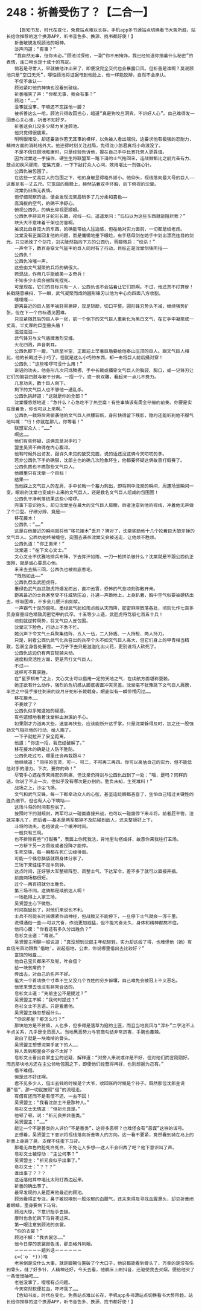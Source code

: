 # 248：祈善受伤了？【二合一】
        【告知书友，时代在变化，免费站点难以长存，手机app多书源站点切换看书大势所趋，站长给你推荐的这个换源APP，听书音色多、换源、找书都好使！】
       祈善敏锐发现顾池的眼神。
       淡声问道：“有事？”
       “我自然无事，但你未必。”顾池试探他，一副“你不用掩饰，我已经知道你揣着什么秘密”的表情，连口吻也是十成十的笃定。
       倘若是寻常人，早就被他诈出来了，即便没完全交代也会暴露口风。但祈善是谁啊？莫说顾池只是“空口无凭”，哪怕顾池将证据甩到他脸上，他一样能狡辩，自然不会承认。
       不仅不承认——
       顾池紧盯他的神情也没看到破绽。
       祈善嗤笑了声：“你都无事，我会有事？”
       顾池：“……”
       没事就没事，干嘛还不忘踩他一脚？
       被祈善这么一呛，顾池只得收回担心，暗道“真是狗咬吕洞宾，不识好人心”。自己难得发一回善心关心谁，祈善不知好歹。
       祈善这会儿没多少精力关注顾池。
       他只觉得很疲累。
       明明很难受，却还要装作若无其事的模样，以免被人看出端倪，这要求他有极强的忍耐力，精神方面的消耗格外大。他还得时刻关注战局，免得沈小郎君真将小命浪没了。
       不是不信任顾池和康时，只是经验告诉他，握在自己手中比寄托旁人更靠谱。
       因为沈棠这一手操作，硬生生将联盟军一路下滑的士气拖回来，连战鼓都比之前亢奋有力、鼓点如疾风骤雨，密集亢奋，一下下敲打众人心间，效用堪比一剂强心针。
       公西仇被包围了。
       在这些一丈高巨人的包围之下，他的身躯显得格外娇小。他仰头，视线落向最大号的巨人——这厮足有一丈五尺。它宽阔的肩膀上，赫然站着双手环胸，向下俯视的沈棠。
       沈棠仍旧面无表情。
       但仔细观察的话，便会发现沈棠眉梢多了几分柔和喜色——
       高海拔的空气，的确干净舒心。
       俯视公西仇，的确比仰视更顺眼。
       公西仇手持双月牙蛇形长戟，视线一扫，遥遥发问：“玛玛以为这些东西就能阻拦我？”
       块头大不意味着干架也厉害啊。
       虽说比自身庞大的东西，的确能带给人压迫感，但在绝对实力面前，一切都是纸老虎。
       沈棠没有正面回复他的问题，而是慵懒地垂下眼睑，右手慈母剑在她手中划出漂亮炫目的剑光。只见她挽了个剑花，剑尖陡然指向下方的公西仇，唇瓣微启：“绞杀！”
       一声令下，数百身穿文气盔甲的巨人同时有了行动，目标正是沈棠剑锋所指——
       公西仇！
       公西仇冷嗤一声。
       这些由文气凝聚的兵将的确很大。
       若混战，作用几乎能媲美一支奇兵！
       不知多少士兵会被踩死捏死。
       可是现在，它们的目标只有一人，公西仇也不会站着让它们抓啊。不过，他还真不打算躲！长戟随意横扫，下一瞬，武气凝聚而成的圆形锋刃以他为中心向四面八方收割。
       噗噗噗——
       距离最近的巨人盔甲被轻易撕碎，双足斩断，切口平整。圆形锋刃势头不减，继续强势扩张，但在下一个目标遇见困难。
       只见紧随其后的巨人手一张，前一个倒下的文气巨人重新化为黑白文气，在它手中凝聚成一丈高、半丈厚的巨型兽头盾！
       滋滋滋滋——
       武气锋刃与文气盾牌激烈交缠。
       火花四溅，声音刺耳。
       公西仇脚下一蹬，飞跃至半空，正面迎上举着巨盾要给他泰山压顶的巨人。跟文气巨人相比，他的长戟过于小巧了。但就是这么小巧的东西，却一击将巨人前后捅对穿！
       公西仇：“这些喽啰可没什么用！”
       说话的功夫，他身形几次闪烁腾挪，手中长戟或捅穿文气巨人的脑袋、胸口，或一记锋刃让它们的脑袋四肢与躯干分离。一招一个，或一箭双雕，看起来一点儿不费力。
       几息功夫，数十巨人倒下。
       剩下的文气巨人也不够他一通乱杀。
       公西仇挑衅道：“这就是你的全部？”
       沈棠慢悠悠地道：“急什么？心急吃不了热豆腐！有些事情该有周全仔细的前奏。你要是实在是着急，你也可以上来啊。”
       公西仇一戟将后背偷袭他的文气巨人拦腰斩断，身形快得留下残影，隐约还能听到他不服气地叫喊：“行！你就在那儿，你等着！”
       联盟军众人：“……”
       啊这……
       他们有些怀疑，这俩真是对手吗？
       盟主吴贤不由得在内心腹诽。
       他有时候外出访友，跟许久未见的故交见面，说的话还没这俩今天叨叨的多。
       若非公西仇下手的确狠，沈郎主也的确几次险象环生，他都要怀疑这俩故意打假赛了。
       公西仇瞧也不瞧那些文气巨人。
       他眼里只有沈棠一个目标！
       结果——
       当他踩上文气巨人的左肩，手中长戟一个蓄力刺出，即将刺中沈棠的瞬间，周遭场景瞬间一变。眼前的沈棠也变成扑上来的文气巨人，还是数名文气巨人组成的包围圈！
       公西仇干净利落结果这些小喽啰。
       完事下意识抬头，却见沈棠坐在最大的文气巨人肩膀。后者注意到他的视线，冲着他无声做了个口型。仔细分辨，竟是——
       移花接木！
       公西仇：“……”
       这是在他接近的瞬间就将他“移花接木”丢开？猜对了，沈棠奖励他十几个抡着巨大狼牙锤的文气巨人。公西仇始终被缠住，突围去袭杀沈棠又会被送走，让他烦不胜烦。
       公西仇道：“你正面来！”
       沈棠道：“在下文心文士。”
       文心文士不优雅地排兵布阵，下去挥汗如雨、一刀一枪拼杀做什么？沈棠就是不跟公西仇正面刚，就是诚心要恶心他。
       来来去去搞三回，公西仇也被彻底惹毛。
       “既然如此——”
       公西仇祭出武胆虎符。
       墨绿色武气自武胆虎符爆发而出，直冲云霄，恐怖的气息顷刻弥散开来。
       距离最近的士兵甚至受不住威势压迫，扑通一声跪地上，上身趴着，胸中空气似要被硬挤出去，呼吸困难，不多会儿便汗出如浆。
       一声霸气十足的兽吼，墨绿武气犹如雨点般从天而降，密密麻麻散落各处，顷刻化作七百多员身穿墨绿色精致周密铠甲的兵卒。十五等少上造，武胆虎符驾驭七百五十兵！
       顷刻就逆转局势，将文气巨人反包围。
       沈棠沉下脸色，行动上不急不忙。
       她沉声下令文气士兵聚集结阵，五人一伍，二人持盾、一人持枪、两人持刀。
       只是，别看公西仇武气化兵召出的兵卒个头不如文气巨人高大，但它们身上的甲胄相当精致，包裹全身各处要害。一刀子下去只是滋滋化出火花，更别说将人砍死了。
       公西仇这边仍有两百轻骑未动。
       速度和灵活性方面，更是吊打文气巨人。
       不过——
       这样可不算获胜。
       在“星罗棋布”之上，文心文士可以借用一定的天地之气，在续航方面堪称耍赖。
       她正欲有什么动作，强烈的危机感从脚底板直冲天灵盖。沈棠毫不犹豫跳下文气巨人肩膀，半空之中徒手接住刺来的双月牙蛇形长戟戟身。眼底似有一瞬惊愕闪过……
       移花接木……
       不奏效了？
       公西仇似乎知道她的疑惑。
       有些遗憾地看着沈棠鲜血淋漓的手心。
       如果刚才力道再大些，速度再快些，应该能断开这手掌，只是沈棠躲得及时，加之还一股强劲文气阻拦他的行动，给人跑了。
       一下子就拉开了安全距离。
       他道：“你这一招，我已经破解了。”
       移花接木的确是让人防不胜防。
       公西仇吃过亏，哪里还会再栽跟斗？
       他继续道：“同样的言灵，可一、可二，不可再三再四。你可以高估自己的实力，但不能低估对手的潜力。下次，要你的命！”
       尽管手心还在传来绵密的刺痛，但沈棠仍持剑与公西仇战到了一处：“哦，是吗？同样的话，你说了不止一次，但似乎没有哪次是办到的。胜负未知，生死难料！”
       战场之上，沙尘飞扬。
       文气和武气交锋，每一下都牵动众人的心弦，甚至连眨眼都吝啬了，生怕自己错过关键性的胜负细节。但也有人心下嘀咕——
       这场斗将的时间有些长了。
       按照时下的潜规则，两军可以一碰面直接开战，也可以一碰面停下来斗将。前者屁不管，淦就完事儿了，而后者——基本是两军都猝不及防碰到敌人，还未整顿好上下。
       斗将的功夫，也给彼此一个缓冲时间。
       一般只有三局。
       也不排除有些“打假赛”，表面上你死我活，背地里勾搭成奸，故意你来我往打五场。
       一方斩下另一方首级或者投降才能停。
       生死交锋，每一瞬都在死亡边缘徘徊。
       可能一个倏忽脑袋就跟身体分家了。
       三场下来往往不足半刻钟。
       这点时间，正好够大军整顿阵型、调整士气、下达军令，差不多了就可以直接开搞。
       前面两场都很短。
       过个一两百招就分出胜负。
       第三场不同，这俩都是续航达人啊！
       一场抵得上人家三场。
       吴贤盟主心下微愁。
       时间拖延长了，对他们来说也不利。
       士兵不可能长时间绷紧作战神经，但战鼓又不能停下，一旦停下士气就会一泻千里。
       说得通俗一些——可以亢奋，作战更加威猛，但不能亢奋太久，身体和精神都熬不住。
       他问心腹：“你看还有多久分出胜负？”
       皂衫文士道：“难说。”
       吴贤盟主闲聊一般说道：“真没想到沈郎主年纪轻轻，实力却这般了得，也难怪他（她）有自信用首功跟我‘借地’。说起借地，公肃，你说哪里借出去比较好？”
       富饶的地盘……
       他自己宝贝都来不及呢，咋会借？
       给一块贫瘠的？
       传出去，对自己的名声不好。
       偌大一个首功换个寸草不生又没几个百姓的穷乡僻壤，自己难免会被冠上不义恶名。
       他思来想去也没有非常合适的。
       皂衫文士道：“先前主公不是提过？”
       吴贤盟主不解：“我何时提过？”
       皂衫文士不言语，只是看着他。
       吴贤盟主倏忽想起什么。
       “你说那里？那怎么行？”
       那块地方是不贫瘠，人也多，但多得是落草为寇的土匪，而且当地民风与“淳朴”二字沾不上半点关系，几乎是全员恶人。当地黑恶势力与官商勾结非常厉害，手腕也毒辣。
       说白了就是一块难啃的骨头。
       吴贤盟主想想沈棠手底下的人……
       将人丢到那里会不会不太好？
       皂衫文士看出自家主公的迟疑，解释道：“对旁人来说或许是不好，但对他们而言刚刚好。而且那块地方还在主公领地包围之下，即便他们经营得再好，也别想据为己有。”
       借不难借。
       但是还不好还啊。
       君不见多少人，借出去钱的时候是个大爷，收回账的时候是个孙子。既然那位沈郎主说要“借”，那一切就按照“借”的流程走。
       有借有还而不是有借不还、一去不回！
       吴贤盟主：“我看沈郎主不是那种人。”
       皂衫文士无情道：“但祈元良是。”
       他顿了顿，说：“祈元良并非善类。”
       吴贤盟主：“……”
       能让一个不是善类的人评价“不是善类”，这得多恶啊？也难怪会有“恶谋”这样的诨号。
       正想着，吴贤盟主下意识将视线落向祈善等人的方向。这一看不要紧，竟然看到骑在马上的祈善上身晃了晃，支撑不住歪下马背。
       那毫无血色的脸死白死白，不免让人多想——这人不会归西了吧？他下意识叫了声。
       皂衫文士被惊动：“主公何事？”
       吴贤盟主：“祈元良似乎出事了。”
       皂衫文士：“？？？”
       谁出事了？？？
       这话落他耳中堪比太阳打西边起来。
       祈善的确出事了。
       最早发现的人是距离他最近的顾池。
       顾池看得正专注，鼻子敏锐嗅到一股浓郁的血腥气，还未来得及寻找血腥源头，却见祈善闭着眼睛，歪身要倒下马背。
       顾池大惊，下意识抬手去接。
       康时也急忙跳下马背凑过来。
       第一眼注意到顾池的衣裳。
       “你的衣裳？”
       顾池不解：“我衣裳怎……”
       他今日穿的衣裳颜色浅，那血格外刺眼。
       －－－－－－题外话－－－－－－
       ε=(′ο｀*)))唉
       老爸倒是没什么大事，就是脚腕位置破了个大口子，他说都能看到骨头了，万幸的是没有伤到骨头。缝了好多针，人精神还好，今天去看，他躺床上刷抖音，还驱使我去买烟，便给他买了一条慢慢抽吧……
       老爸没事了，嘤嘤有点问题。
       今天突然软便拉血，吓坏我了……
       【告知书友，时代在变化，免费站点难以长存，手机app多书源站点切换看书大势所趋，站长给你推荐的这个换源APP，听书音色多、换源、找书都好使！】